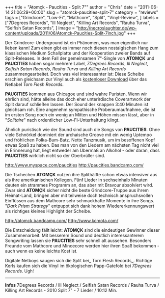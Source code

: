 +++
title = "Atomçk - Paucities - Split 7\""
author = "Chris"
date = "2011-06-14 21:06:29+00:00"
slug = "atomck-paucities-split-7"
category = "reviews"
tags = ["Grindcore", "Low-Fi", "Mathcore", "Split", "Vinyl-Review", ]
labels = ["7Degrees Records", "Ill Neglect", "Killing Art Records", "Rauha Turva", "Selfish Satan Records", ]
image = "http://necroslaughter.de/wp-content/uploads/2011/06/Atomck-Paucities-Split-7inch.jpg"
+++

Der Grindcore-Underground ist ein Phänomen, was man eigentlich nur lieben kann! Zum einen gibt es immer noch diesen nostalgischen Hang zum klassischen Medium Schallplatte und der Kooperation zweier Bands auf Split-Releases. In dem Fall der gemeinsamen 7"-Single von **ATOMÇK** und **PAUCITIES** haben sogar mehrere Label, _7Degrees Records_, _Ill Neglect_, _Selfish Satan Records_, _Rauha Turva_ und _Killing Art Records_ zusammengearbeitet.
Doch was viel interessanter ist: Diese Scheibe erschien gleichsam zur Vinyl auch als <a href="http://www.archive.org/details/TFR219-ATOMCKAndPAUCITIES-SPLIT7Inch">kostenloser Download</a> über das Netlabel _Torn Flesh Records_.

**PAUCITIES** kommen aus Chicagoe und sind wahre Puristen. Wenn wir ehrlich sind, hätte alleine das doch eher unterirdische Coverartwork der Split darauf schließen lassen. Der Sound der knappen 3:40 Minuten ist gleichsam roh. Eine angenehm sympathische Proberaumaufnahme, die ist im ersten Song noch ein wenig an Mitten und Höhen missen lässt, aber in "_Solitaire_" nach ordentlicher Low-Fi-Unterhaltung klingt.

Ähnlich puristisch wie der Sound sind auch die Songs von **PAUCITIES**. Ohne viele Schnörkel dominiert der archaische Groove mit ein wenig Uptempo und fröhlichen Polka-Bum-Batz. Nette Tanzmusik, um im besoffenen Kopf etwas Spaß zu haben. Das man von den Liedern am nächsten Tag nicht viel in Erinnerung hat, liegt entweder am Übermaß an Alkohol - oder daran, dass **PAUCITIES** wirklich nicht so der Oberbrüller sind.

<a href="http://www.myspace.com/paucities">http://www.myspace.com/paucities</a>
<a href="http://paucities.bandcamp.com/">http://paucities.bandcamp.com/</a>



Die Tschechen **ATOMÇK** nutzen ihre Splithälfte schon etwas intensiver aus als ihre amerikanischen Kollegen. Fünf Lieder in sechseinhalb Minuten deuten ein strammes Programm an, das aber mit Bravour absolviert wird. Zwar sind **ATOMÇK** sicher nicht die beste Grindcore-Truppe aus ihrem Heimat-Land, bringen aber mit teilweise doch technisch anspruchsvollen Einflüssen aus dem Mathcore sehr schmackhafte Momente in ihre Songs. "_Dark Prism Strategy_" entpuppt sich dank hohem Wiedererkennungswert als richtiges kleines Highlight der Scheibe.

<a href="http://atomck.bandcamp.com/">http://atomck.bandcamp.com/</a>
<a href="http://www.kcmota.com/">http://www.kcmota.com/</a>



Die Entscheidung fällt leicht: **ATOMÇK** sind die eindeutigen Gewinner dieser Zusammenarbeit. Mit besserem Sound und deutlich interessanterem Songwriting lassen sie **PAUCITIES** sehr schnell alt aussehen. Besonders Freunde vom Mathcore und Mincecore werden hier ihren Spaß bekommen - auch wenn es keine leichte Kost ist.

Digitale Netboys saugen sich die Split bei_ Torn Flesh Records_. Richtige Kerls kaufen sich die Vinyl im ökologischen Papp-Gatefold bei _7Degrees Records_. Ugh!



---
**Infos**
7Degrees Records / Ill Neglect / Selfish Satan Records / Rauha Turva / Killing Art Records - 2010
Split 7" - 7 Lieder / 10:12 Min.
